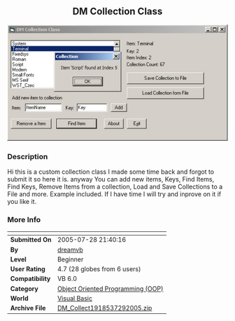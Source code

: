 ﻿<div align="center">

## DM Collection Class

<img src="PIC2005729438279624.jpg">
</div>

### Description

Hi this is a custom collection class I made some time back and forgot to submit it so here it is. anyway You can add new items, Keys, Find Items, Find Keys, Remove Items from a collection, Load and Save Collections to a File and more. Example included. If I have time I will try and inprove on it if you like it.
 
### More Info
 


<span>             |<span>
---                |---
**Submitted On**   |2005-07-28 21:40:16
**By**             |[dreamvb](https://github.com/Planet-Source-Code/PSCIndex/blob/master/ByAuthor/dreamvb.md)
**Level**          |Beginner
**User Rating**    |4.7 (28 globes from 6 users)
**Compatibility**  |VB 6\.0
**Category**       |[Object Oriented Programming \(OOP\)](https://github.com/Planet-Source-Code/PSCIndex/blob/master/ByCategory/object-oriented-programming-oop__1-47.md)
**World**          |[Visual Basic](https://github.com/Planet-Source-Code/PSCIndex/blob/master/ByWorld/visual-basic.md)
**Archive File**   |[DM\_Collect1918537292005\.zip](https://github.com/Planet-Source-Code/dreamvb-dm-collection-class__1-61953/archive/master.zip)








